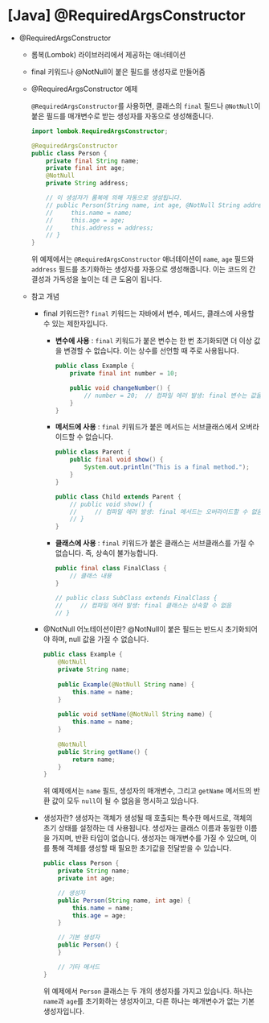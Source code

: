 # [Java] @RequiredArgsConstructor

- @RequiredArgsConstructor
    - 롬복(Lombok) 라이브러리에서 제공하는 애너테이션
    - final 키워드나 @NotNull이 붙은 필드를 생성자로 만들어줌
    - @RequiredArgsConstructor 예제
        
        `@RequiredArgsConstructor`를 사용하면, 클래스의 `final` 필드나 `@NotNull`이 붙은 필드를 매개변수로 받는 생성자를 자동으로 생성해줍니다.
        
        ```java
        import lombok.RequiredArgsConstructor;
        
        @RequiredArgsConstructor
        public class Person {
            private final String name;
            private final int age;
            @NotNull
            private String address;
        
            // 이 생성자가 롬복에 의해 자동으로 생성됩니다.
            // public Person(String name, int age, @NotNull String address) {
            //     this.name = name;
            //     this.age = age;
            //     this.address = address;
            // }
        }
        
        ```
        
        위 예제에서는 `@RequiredArgsConstructor` 애너테이션이 `name`, `age` 필드와 `address` 필드를 초기화하는 생성자를 자동으로 생성해줍니다. 이는 코드의 간결성과 가독성을 높이는 데 큰 도움이 됩니다.
        
    - 참고 개념
        - final 키워드란?
        `final` 키워드는 자바에서 변수, 메서드, 클래스에 사용할 수 있는 제한자입니다.
            - **변수에 사용**
            : `final` 키워드가 붙은 변수는 한 번 초기화되면 더 이상 값을 변경할 수 없습니다. 이는 상수를 선언할 때 주로 사용됩니다.
                
                ```java
                public class Example {
                    private final int number = 10;
                
                    public void changeNumber() {
                        // number = 20;  // 컴파일 에러 발생: final 변수는 값을 변경할 수 없음
                    }
                }
                
                ```
                
            - **메서드에 사용**
            : `final` 키워드가 붙은 메서드는 서브클래스에서 오버라이드할 수 없습니다.
                
                ```java
                public class Parent {
                    public final void show() {
                        System.out.println("This is a final method.");
                    }
                }
                
                public class Child extends Parent {
                    // public void show() {
                    //     // 컴파일 에러 발생: final 메서드는 오버라이드할 수 없음
                    // }
                }
                
                ```
                
            - **클래스에 사용**
            : `final` 키워드가 붙은 클래스는 서브클래스를 가질 수 없습니다. 즉, 상속이 불가능합니다.
                
                ```java
                public final class FinalClass {
                    // 클래스 내용
                }
                
                // public class SubClass extends FinalClass {
                //     // 컴파일 에러 발생: final 클래스는 상속할 수 없음
                // }
                
                ```
                
        - @NotNull 어노테이션이란?
        @NotNull이 붙은 필드는 반드시 초기화되어야 하며, null 값을 가질 수 없습니다.
            
            ```java
            public class Example {
                @NotNull
                private String name;
                
                public Example(@NotNull String name) {
                    this.name = name;
                }
                
                public void setName(@NotNull String name) {
                    this.name = name;
                }
                
                @NotNull
                public String getName() {
                    return name;
                }
            }
            
            ```
            
            위 예제에서는 `name` 필드, 생성자의 매개변수, 그리고 `getName` 메서드의 반환 값이 모두 `null`이 될 수 없음을 명시하고 있습니다.
            
        - 생성자란?
        생성자는 객체가 생성될 때 호출되는 특수한 메서드로, 객체의 초기 상태를 설정하는 데 사용됩니다. 생성자는 클래스 이름과 동일한 이름을 가지며, 반환 타입이 없습니다. 생성자는 매개변수를 가질 수 있으며, 이를 통해 객체를 생성할 때 필요한 초기값을 전달받을 수 있습니다.
            
            ```java
            public class Person {
                private String name;
                private int age;
            
                // 생성자
                public Person(String name, int age) {
                    this.name = name;
                    this.age = age;
                }
            
                // 기본 생성자
                public Person() {
                }
            
                // 기타 메서드
            }
            
            ```
            
            위 예제에서 `Person` 클래스는 두 개의 생성자를 가지고 있습니다. 하나는 `name`과 `age`를 초기화하는 생성자이고, 다른 하나는 매개변수가 없는 기본 생성자입니다.
